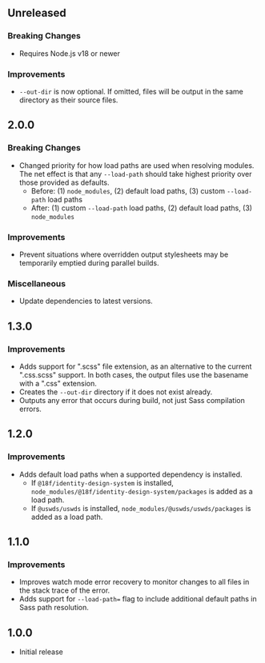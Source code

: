 ## Unreleased

### Breaking Changes

- Requires Node.js v18 or newer

### Improvements

- `--out-dir` is now optional. If omitted, files will be output in the same directory as their source files.

## 2.0.0

### Breaking Changes

- Changed priority for how load paths are used when resolving modules. The net effect is that any `--load-path` should take highest priority over those provided as defaults.
  - Before: (1) `node_modules`, (2) default load paths, (3) custom `--load-path` load paths
  - After: (1) custom `--load-path` load paths, (2) default load paths, (3) `node_modules`

### Improvements

- Prevent situations where overridden output stylesheets may be temporarily emptied during parallel builds.

### Miscellaneous

- Update dependencies to latest versions.

## 1.3.0

### Improvements

- Adds support for ".scss" file extension, as an alternative to the current ".css.scss" support. In both cases, the output files use the basename with a ".css" extension.
- Creates the `--out-dir` directory if it does not exist already.
- Outputs any error that occurs during build, not just Sass compilation errors.

## 1.2.0

### Improvements

- Adds default load paths when a supported dependency is installed.
  - If `@18f/identity-design-system` is installed, `node_modules/@18f/identity-design-system/packages` is added as a load path.
  - If `@uswds/uswds` is installed, `node_modules/@uswds/uswds/packages` is added as a load path.

## 1.1.0

### Improvements

- Improves watch mode error recovery to monitor changes to all files in the stack trace of the error.
- Adds support for `--load-path=` flag to include additional default paths in Sass path resolution.

## 1.0.0

- Initial release
